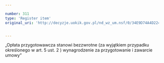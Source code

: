 ```yaml
---

number: 311
type: 'Register item'
original_uri: 'http://decyzje.uokik.gov.pl/nd_wz_um.nsf/0/34E9D74A4D22407EC12572DD003294E3?OpenDocument'


---
```


„Opłata przygotowawcza stanowi bezzwrotne (za wyjątkiem przypadku określonego w art. 5 ust. 2 ) wynagrodzenie za przygotowanie i zawarcie umowy”
